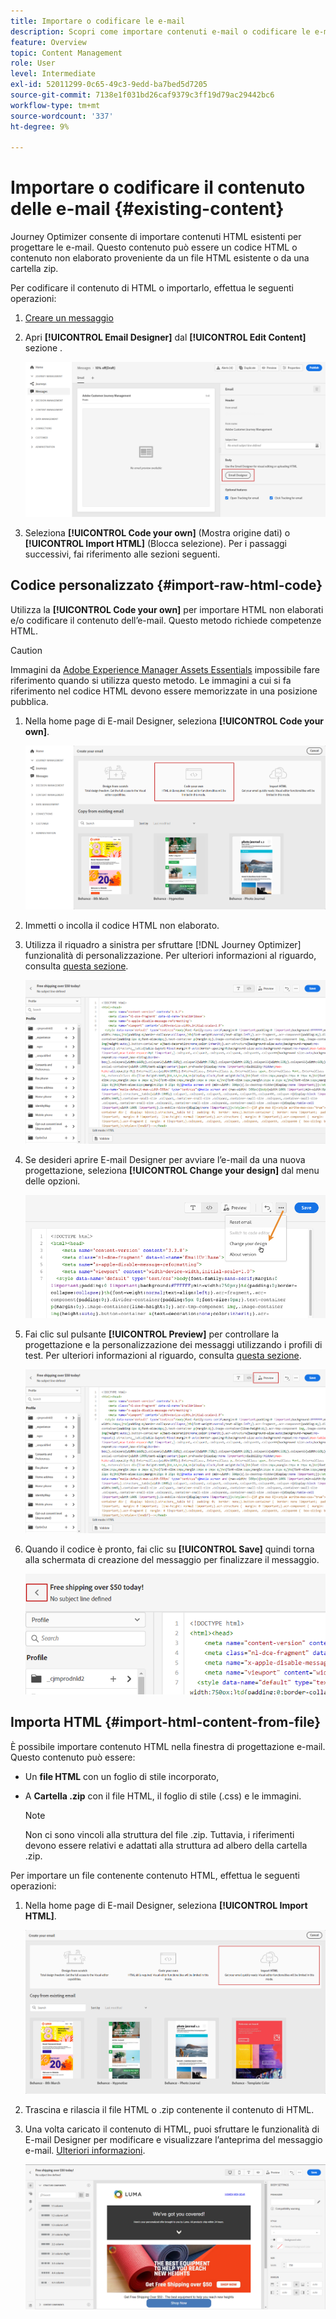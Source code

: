 ```yaml
---
title: Importare o codificare le e-mail
description: Scopri come importare contenuti e-mail o codificare le e-mail
feature: Overview
topic: Content Management
role: User
level: Intermediate
exl-id: 52011299-0c65-49c3-9edd-ba7bed5d7205
source-git-commit: 7138e1f031bd26caf9379c3ff19d79ac29442bc6
workflow-type: tm+mt
source-wordcount: '337'
ht-degree: 9%

---
```


# Importare o codificare il contenuto delle e-mail {#existing-content}

Journey Optimizer consente di importare contenuti HTML esistenti per progettare le e-mail. Questo contenuto può essere un codice HTML o contenuto non elaborato proveniente da un file HTML esistente o da una cartella zip.

Per codificare il contenuto di HTML o importarlo, effettua le seguenti operazioni:

1. [Creare un messaggio ](create-message.md)

1. Apri **[!UICONTROL Email Designer]** dal **[!UICONTROL Edit Content]** sezione .

   ![](assets/import-html_1.png)

1. Seleziona **[!UICONTROL Code your own]** (Mostra origine dati) o **[!UICONTROL Import HTML]** (Blocca selezione). Per i passaggi successivi, fai riferimento alle sezioni seguenti.

## Codice personalizzato {#import-raw-html-code}

Utilizza la **[!UICONTROL Code your own]** per importare HTML non elaborati e/o codificare il contenuto dell’e-mail. Questo metodo richiede competenze HTML.

>[!CAUTION]
>
> Immagini da [Adobe Experience Manager Assets Essentials](assets-essentials.md) impossibile fare riferimento quando si utilizza questo metodo. Le immagini a cui si fa riferimento nel codice HTML devono essere memorizzate in una posizione pubblica.

1. Nella home page di E-mail Designer, seleziona **[!UICONTROL Code your own]**.

   ![](assets/code-your-own.png)

1. Immetti o incolla il codice HTML non elaborato.

1. Utilizza il riquadro a sinistra per sfruttare [!DNL Journey Optimizer] funzionalità di personalizzazione. Per ulteriori informazioni al riguardo, consulta [questa sezione](personalization/personalize.md).

   ![](assets/code-editor.png)

1. Se desideri aprire E-mail Designer per avviare l’e-mail da una nuova progettazione, seleziona **[!UICONTROL Change your design]** dal menu delle opzioni.

   ![](assets/code-editor-change-design.png)

1. Fai clic sul pulsante **[!UICONTROL Preview]** per controllare la progettazione e la personalizzazione dei messaggi utilizzando i profili di test. Per ulteriori informazioni al riguardo, consulta [questa sezione](preview.md).

   ![](assets/code-editor-preview.png)

1. Quando il codice è pronto, fai clic su **[!UICONTROL Save]** quindi torna alla schermata di creazione del messaggio per finalizzare il messaggio.

   ![](assets/code-editor-save.png)

## Importa HTML {#import-html-content-from-file}

È possibile importare contenuto HTML nella finestra di progettazione e-mail. Questo contenuto può essere:

* Un **file HTML** con un foglio di stile incorporato,
* A **Cartella .zip** con il file HTML, il foglio di stile (.css) e le immagini.

   >[!NOTE]
   >
   >Non ci sono vincoli alla struttura del file .zip. Tuttavia, i riferimenti devono essere relativi e adattati alla struttura ad albero della cartella .zip.

Per importare un file contenente contenuto HTML, effettua le seguenti operazioni:

1. Nella home page di E-mail Designer, seleziona **[!UICONTROL Import HTML]**.

   ![](assets/import-html_2.png)

1. Trascina e rilascia il file HTML o .zip contenente il contenuto di HTML.

1. Una volta caricato il contenuto di HTML, puoi sfruttare le funzionalità di E-mail Designer per modificare e visualizzare l’anteprima del messaggio e-mail. [Ulteriori informazioni](create-email-content.md).

   ![](assets/html-imported.png)
